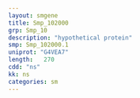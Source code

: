 ```yaml
---
layout: smgene
title: Smp_102000
grp: Smp_10
description: "hypothetical protein"
smp: Smp_102000.1
uniprot: "G4VEA7"
length:   270
cdd: "ns"
kk: ns
categories: sm
---
```

